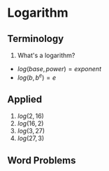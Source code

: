 # Logarithm

## Terminology

1. What's a logarithm?

  * $log(base, power) = exponent$
  * $log(b, b^e) = e$

## Applied

1. $log(2, 16)$
2. $log(16, 2)$
3. $log(3, 27)$
4. $log(27, 3)$

## Word Problems

